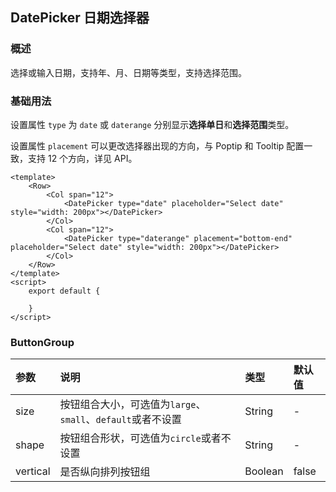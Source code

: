 ## DatePicker 日期选择器

### 概述

选择或输入日期，支持年、月、日期等类型，支持选择范围。

### 基础用法 

设置属性 `type` 为 `date` 或 `daterange` 分别显示**选择单日**和**选择范围**类型。

设置属性 `placement` 可以更改选择器出现的方向，与 Poptip 和 Tooltip 配置一致，支持 12 个方向，详见 API。

```
<template>
    <Row>
        <Col span="12">
            <DatePicker type="date" placeholder="Select date" style="width: 200px"></DatePicker>
        </Col>
        <Col span="12">
            <DatePicker type="daterange" placement="bottom-end" placeholder="Select date" style="width: 200px"></DatePicker>
        </Col>
    </Row>
</template>
<script>
    export default {
        
    }
</script>

```

<!--divider-->

### ButtonGroup
<!--table-->
| 参数       | 说明                                       | 类型      | 默认值   |
| :------- | :--------------------------------------- | :------ | :---- |
| size     | 按钮组合大小，可选值为`large`、`small`、`default`或者不设置 | String  | -     |
| shape    | 按钮组合形状，可选值为`circle`或者不设置                 | String  | -     |
| vertical | 是否纵向排列按钮组                                | Boolean | false |
<!--table-->
<!--divider-->